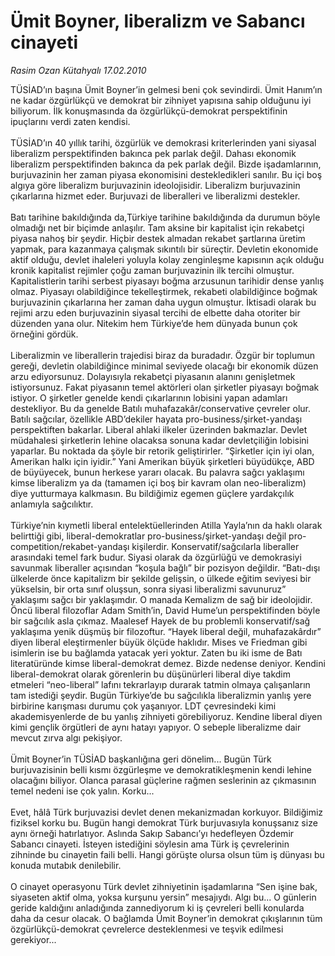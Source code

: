 # Ümit Boyner, liberalizm ve Sabancı cinayeti

*Rasim Ozan Kütahyalı 17.02.2010*

<div class="taraf_structure_2col_1zq">
<div class="margen_n">



 <p>TÜSİAD’ın başına Ümit Boyner’in gelmesi beni çok sevindirdi. Ümit Hanım’ın ne kadar özgürlükçü ve demokrat bir zihniyet yapısına sahip olduğunu iyi biliyorum. İlk konuşmasında da özgürlükçü-demokrat perspektifinin ipuçlarını verdi zaten kendisi. <br/><br/>TÜSİAD’ın 40 yıllık tarihi, özgürlük ve demokrasi kriterlerinden yani siyasal liberalizm perspektifinden bakınca pek parlak değil. Dahası ekonomik liberalizm perspektifinden bakınca da pek parlak değil. Bizde işadamlarının, burjuvazinin her zaman piyasa ekonomisini destekledikleri sanılır. Bu içi boş algıya göre liberalizm burjuvazinin ideolojisidir. Liberalizm burjuvazinin çıkarlarına hizmet eder. Burjuvazi de liberalleri ve liberalizmi destekler. <br/><br/>Batı tarihine bakıldığında da,Türkiye tarihine bakıldığında da durumun böyle olmadığı net bir biçimde anlaşılır. Tam aksine bir kapitalist için rekabetçi piyasa nahoş bir şeydir. Hiçbir destek almadan rekabet şartlarına üretim yapmak, para kazanmaya çalışmak sıkıntılı bir süreçtir. Devletin ekonomide aktif olduğu, devlet ihaleleri yoluyla kolay zenginleşme kapısının açık olduğu kronik kapitalist rejimler çoğu zaman burjuvazinin ilk tercihi olmuştur. Kapitalistlerin tarihi serbest piyasayı boğma arzusunun tarihidir dense yanlış olmaz. Piyasayı olabildiğince tekelleştirmek, rekabeti olabildiğince boğmak burjuvazinin çıkarlarına her zaman daha uygun olmuştur. İktisadi olarak bu rejimi arzu eden burjuvazinin siyasal tercihi de elbette daha otoriter bir düzenden yana olur. Nitekim hem Türkiye’de hem dünyada bunun çok örneğini gördük. <br/><br/>Liberalizmin ve liberallerin trajedisi biraz da buradadır. Özgür bir toplumun gereği, devletin olabildiğince minimal seviyede olacağı bir ekonomik düzen arzu ediyorsunuz. Dolayısıyla rekabetçi piyasanın alanını genişletmek istiyorsunuz. Fakat piyasanın temel aktörleri olan şirketler piyasayı boğmak istiyor. O şirketler genelde kendi çıkarlarının lobisini yapan adamları destekliyor. Bu da genelde Batılı muhafazakâr/conservative çevreler olur. Batılı sağcılar, özellikle ABD’dekiler hayata pro-business/şirket-yandaşı perspektiften bakarlar. Liberal ahlaki ilkeler üzerinden bakmazlar. Devlet müdahalesi şirketlerin lehine olacaksa sonuna kadar devletçiliğin lobisini yaparlar. Bu noktada da şöyle bir retorik geliştirirler. “Şirketler için iyi olan, Amerikan halkı için iyidir.” Yani Amerikan büyük şirketleri büyüdükçe, ABD de büyüyecek, bunun herkese yararı olacak. Bu palavra sağcı yaklaşımı kimse liberalizm ya da (tamamen içi boş bir kavram olan neo-liberalizm) diye yutturmaya kalkmasın. Bu bildiğimiz egemen güçlere yardakçılık anlamıyla sağcılıktır. <br/><br/>Türkiye’nin kıymetli liberal entelektüellerinden Atilla Yayla’nın da haklı olarak belirttiği gibi, liberal-demokratlar pro-business/şirket-yandaşı değil pro-competition/rekabet-yandaşı kişilerdir. Konservatif/sağcılarla liberaller arasındaki temel fark budur. Siyasi olarak da özgürlüğü ve demokrasiyi savunmak liberaller açısından “koşula bağlı” bir pozisyon değildir. “Batı-dışı ülkelerde önce kapitalizm bir şekilde gelişsin, o ülkede eğitim seviyesi bir yükselsin, bir orta sınıf oluşsun, sonra siyasi liberalizmi savunuruz” yaklaşımı sağcı bir yaklaşımdır. O manada Kemalizm de sağ bir ideolojidir. Öncü liberal filozoflar Adam Smith’in, David Hume’un perspektifinden böyle bir sağcılık asla çıkmaz. Maalesef Hayek de bu problemli konservatif/sağ yaklaşıma yenik düşmüş bir filozoftur. “Hayek liberal değil, muhafazakârdır” diyen liberal eleştirmenler büyük ölçüde haklıdır. Mises ve Friedman gibi isimlerin ise bu bağlamda yatacak yeri yoktur. Zaten bu iki isme de Batı literatüründe kimse liberal-demokrat demez. Bizde nedense deniyor. Kendini liberal-demokrat olarak görenlerin bu düşünürleri liberal diye takdim etmeleri “neo-liberal” lafını tekrarlayıp durarak tatmin olmaya çalışanların tam istediği şeydir. Bugün Türkiye’de bu sağcılıkla liberalizmin yanlış yere birbirine karışması durumu çok yaşanıyor. LDT çevresindeki kimi akademisyenlerde de bu yanlış zihniyeti görebiliyoruz. Kendine liberal diyen kimi gençlik örgütleri de aynı hatayı yapıyor. O sebeple liberalizme dair mevcut zırva algı pekişiyor. <br/><br/>Ümit Boyner’in TÜSİAD başkanlığına geri dönelim... Bugün Türk burjuvazisinin belli kısmı özgürleşme ve demokratikleşmenin kendi lehine olacağını biliyor. Olanca parasal güçlerine rağmen seslerinin az çıkmasının temel nedeni ise çok yalın. Korku... <br/><br/>Evet, hâlâ Türk burjuvazisi devlet denen mekanizmadan korkuyor. Bildiğimiz fiziksel korku bu. Bugün hangi demokrat Türk burjuvasıyla konuşsanız size aynı örneği hatırlatıyor. Aslında Sakıp Sabancı’yı hedefleyen Özdemir Sabancı cinayeti. İsteyen istediğini söylesin ama Türk iş çevrelerinin zihninde bu cinayetin faili belli. Hangi görüşte olursa olsun tüm iş dünyası bu konuda mutabık denilebilir. <br/><br/>O cinayet operasyonu Türk devlet zihniyetinin işadamlarına “Sen işine bak, siyaseten aktif olma, yoksa kurşunu yersin” mesajıydı. Algı bu... O günlerin geride kaldığını anladığında zannediyorum ki iş çevreleri belli konularda daha da cesur olacak. O bağlamda Ümit Boyner’in demokrat çıkışlarının tüm özgürlükçü-demokrat çevrelerce desteklenmesi ve teşvik edilmesi gerekiyor...</p>
<br/>
<br/>
<br/>



<br/>


<div id="taraf_not">
</div>

</div>


</div>
